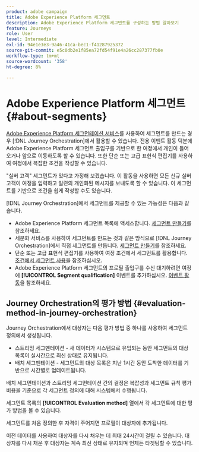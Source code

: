 ```yaml
---
product: adobe campaign
title: Adobe Experience Platform 세그먼트
description: Adobe Experience Platform 세그먼트를 구성하는 방법 알아보기
feature: Journeys
role: User
level: Intermediate
exl-id: 94e1e3e3-9a46-41ca-bec1-f41287925372
source-git-commit: e5c0db2e1f85ea72fd54f91e4a26cc287377fb0e
workflow-type: tm+mt
source-wordcount: '358'
ht-degree: 8%

---
```


# Adobe Experience Platform 세그먼트 {#about-segments}

[Adobe Experience Platform 세그먼테이션 서비스](https://experienceleague.adobe.com/docs/experience-platform/segmentation/home.html?lang=ko)를 사용하여 세그먼트를 만드는 경우 [!DNL Journey Orchestration]에서 활용할 수 있습니다. 전용 이벤트 활동 덕분에 Adobe Experience Platform 세그먼트 출입구를 기반으로 한 여정에서 개인이 들어오거나 앞으로 이동하도록 할 수 있습니다. 또한 단순 또는 고급 표현식 편집기를 사용하여 여정에서 복잡한 조건을 작성할 수 있습니다.

&quot;실버 고객&quot; 세그먼트가 있다고 가정해 보겠습니다. 이 활동을 사용하면 모든 신규 실버 고객이 여정을 입력하고 일련의 개인화된 메시지를 보내도록 할 수 있습니다. 이 세그먼트를 기반으로 조건을 쉽게 작성할 수도 있습니다.

[!DNL Journey Orchestration]에서 세그먼트를 제공할 수 있는 가능성은 다음과 같습니다.

* Adobe Experience Platform 세그먼트 목록에 액세스합니다. [세그먼트 만들기](../segment/creating-a-segment.md)를 참조하세요.
* 세분화 서비스를 사용하여 세그먼트를 만드는 것과 같은 방식으로 [!DNL Journey Orchestration]에서 직접 세그먼트를 만듭니다. [세그먼트 만들기](../segment/creating-a-segment.md)를 참조하세요.
* 단순 또는 고급 표현식 편집기를 사용하여 여정 조건에서 세그먼트를 활용합니다. [조건에서 세그먼트 사용](../segment/using-a-segment.md)을 참조하십시오.
* Adobe Experience Platform 세그먼트의 프로필 출입구를 수신 대기하려면 여정에 **[!UICONTROL Segment qualification]** 이벤트를 추가하십시오. [이벤트 활동](../building-journeys/segment-qualification-events.md)을 참조하세요.

## Journey Orchestration의 평가 방법 {#evaluation-method-in-journey-orchestration}

Journey Orchestration에서 대상자는 다음 평가 방법 중 하나를 사용하여 세그먼트 정의에서 생성됩니다.

* 스트리밍 세그멘테이션 - 새 데이터가 시스템으로 유입되는 동안 세그먼트의 대상 목록이 실시간으로 최신 상태로 유지됩니다.
* 배치 세그멘테이션 - 세그먼트의 대상 목록은 지난 1시간 동안 도착한 데이터를 기반으로 시간별로 업데이트됩니다.

배치 세그먼테이션과 스트리밍 세그먼테이션 간의 결정은 복잡성과 세그먼트 규칙 평가 비용을 기준으로 각 세그먼트 정의에 대해 시스템에서 수행됩니다.

세그먼트 목록의 **[!UICONTROL Evaluation method]** 열에서 각 세그먼트에 대한 평가 방법을 볼 수 있습니다.

세그먼트를 처음 정의한 후 자격이 주어지면 프로필이 대상자에 추가됩니다.

이전 데이터를 사용하여 대상자를 다시 채우는 데 최대 24시간이 걸릴 수 있습니다. 대상자를 다시 채운 후 대상자는 계속 최신 상태로 유지되며 언제든 타겟팅할 수 있습니다.